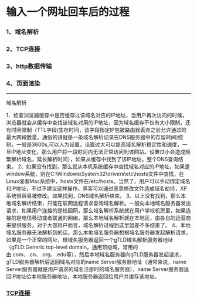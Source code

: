 # 输入一个网址回车后的过程

### 1、域名解析
### 2、TCP连接
### 3、http数据传输
### 4、页面渲染

----

域名解析

1、检查浏览器缓存中是否缓存过该域名对应的IP地址，当用户再次访问的时候，浏览器就会从缓存中查找该域名对用的IP地址，因为域名缓存不仅有大小限制，还有时间限制（TTL字段(生存时间，该字段指定IP包被路由器丢弃之前允许通过的最大网段数量。通俗的讲就是一条域名解析记录在DNS服务器中的存留时间)控制，一般是3600s,可以人为设置，设置过大可以提高域名解析稳定性和速度，一旦IP地址变化，那么用户将一段时间内无法正常访问到该网站。设置过小会造成频繁解析域名，延长解析时间），如果从缓存中找到了该IP地址，整个DNS查询结束。
2、如果没有找到，那么就从本机系统缓存中查找域名对应的IP地址，如果是window系统，则在C:\Windows\System32\drivers\etc\hosts文件中查找，在Linux或者Mac系统中，hosts文件在/etc/hosts。当然了，用户可以手动绑定域名和IP地址，不过不建议这样操作。黑客可以通过恶意修改文件造成域名劫持，XP系统很容易被修改。如果找到，DNS域名解析结束。
3、以上没有找到，那么本地域名解析结束，只能在联网远程请求查询域名解析。一般向本地域名服务器发出请求，如果用户连接的是校园网，那么域名解析系统就在用户学校机房里，如果连接的是电信移动或者联通的网络，那么本地域名解析就在本地区，由各自的运营商来提供服务。对于大部用户而言，域名解析过程到这里姐差不多结束了。
4、本地域名服务器无法解析到的话，那么本地域名服务器想根域名服务器发起解析请求。如果是一个正常的网址，根域名服务器返回一个gTLD域名解析服务器地址（gTLD:Generic top-level domain，通用顶级域，常用的由.com、.cn、.org、.edu等），然后本地域名服务器向gTLD服务器发起请求，gTLD服务器解析后返回域名对应的name Server服务器地址（通常来说，name Server服务器就是用户请求的域名注册时的域名服务器），name Server服务器返回IP地址给本地服务器地址，本地服务器返回给用户并缓存该地址。

### [TCP连接](https://segmentfault.com/a/1190000014044351#articleHeader5)
